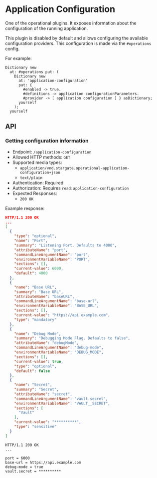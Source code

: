 # Application Configuration

One of the operational plugins. It exposes information about the configuration
of the running application.

This plugin is disabled by default and allows configuring the available
configuration providers. This configuration is made via the `#operations` config.

For example:

```smalltalk
Dictionary new
  at: #operations put: (
    Dictionary new
      at: 'application-configuration'
      put: {
        #enabled -> true.
        #definitions -> application configurationParameters.
        #provider -> [ application configuration ] } asDictionary;
      yourself
    );
  yourself
```

## API

### Getting configuration information

- Endpoint: `/application-configuration`
- Allowed HTTP methods: `GET`
- Supported media types:
  - `application/vnd.stargate.operational-application-configuration+json`
  - `text/plain`
- Authentication: Required
- Authorization: Requires `read:application-configuration`
- Expected Responses:
  - `200 OK`

Example response:

```json
HTTP/1.1 200 OK
...
[
  {
    "type": "optional",
    "name": "Port",
    "summary": "Listening Port. Defaults to 4000",
    "attributeName": "port",
    "commandLineArgumentName": "port",
    "environmentVariableName": "PORT",
    "sections": [],
    "current-value": 6000,
    "default": 4000
  },
  {
    "name": "Base URL",
    "summary": "Base URL",
    "attributeName": "baseURL",
    "commandLineArgumentName": "base-url",
    "environmentVariableName": "BASE_URL",
    "sections": [],
    "current-value": "https://api.example.com",
    "type": "mandatory"
  },
  {
    "name": "Debug Mode",
    "summary": "Debugging Mode Flag. Defaults to false",
    "attributeName": "debugMode",
    "commandLineArgumentName": "debug-mode",
    "environmentVariableName": "DEBUG_MODE",
    "sections": [],
    "current-value": true,
    "type": "optional",
    "default": false
  },
  {
    "name": "Secret",
    "summary": "Secret",
    "attributeName": "secret",
    "commandLineArgumentName": "vault.secret",
    "environmentVariableName": "VAULT__SECRET",
    "sections": [
      "Vault"
    ],
    "current-value": "**********",
    "type": "sensitive"
  }
]
```

```http
HTTP/1.1 200 OK
...

port = 6000
base-url = https://api.example.com
debug-mode = true
vault.secret = **********
```

